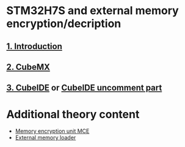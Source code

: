 # STM32H7S and external memory encryption/decription


## [1. Introduction](./handson/1_mce_intro.md)

## [2. CubeMX](./handson/2_mce_mx.md)

## [3. CubeIDE](./handson/3a_mce_ide.md) or [CubeIDE uncomment part](./handson/3b_mce_ide_uncomment.md)

# Additional theory content

- [Memory encryption unit MCE](./theory/mce.md)
- [External memory loader](./theory/mce_loader.md)